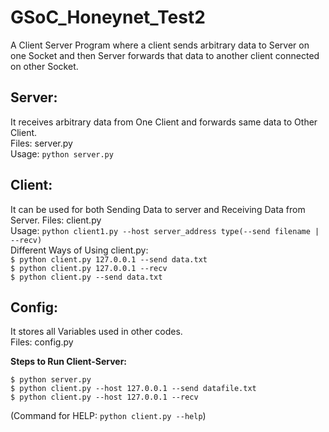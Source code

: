 # **GSoC_Honeynet_Test2**
A Client Server Program where a client sends arbitrary data to Server on one Socket and then Server forwards that data to another client connected on other Socket.


## Server:
It receives arbitrary data from One Client and forwards same data to Other Client.	
Files: server.py    
Usage: ```python server.py```		

## Client:		
It can be used for both Sending Data to server and Receiving Data from Server.
Files: client.py    
Usage: 	```python client1.py --host server_address type(--send filename | --recv)```		
Different Ways of Using client.py:	
```$ python client.py 127.0.0.1 --send data.txt```		
```$ python client.py 127.0.0.1 --recv```		
```$ python client.py --send data.txt```		

## Config:		
It stores all Variables used in other codes.		
Files: config.py		

**Steps to Run Client-Server:**

```$ python server.py```		
```$ python client.py --host 127.0.0.1 --send datafile.txt```		
```$ python client.py --host 127.0.0.1 --recv```		

(Command for HELP: 	```python client.py --help```)		


